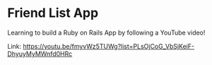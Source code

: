 # Friend List App

Learning to build a Ruby on Rails App by following a YouTube video!

Link: 
https://youtu.be/fmyvWz5TUWg?list=PLsOjCoG_VbSjKeiF-DhyuyMyMWnfd0HRc